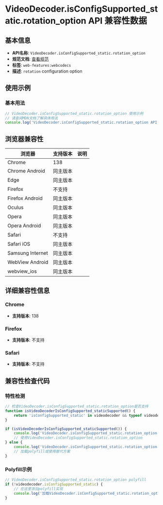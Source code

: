 # VideoDecoder.isConfigSupported_static.rotation_option API 兼容性数据

## 基本信息

- **API名称**: `VideoDecoder.isConfigSupported_static.rotation_option`
- **规范文档**: [查看规范](https://w3c.github.io/webcodecs/#dom-videodecoderconfig-rotation)
- **标签**: `web-features:webcodecs`
- **描述**: `rotation` configuration option

## 使用示例

### 基本用法

```javascript
// VideoDecoder.isConfigSupported_static.rotation_option 使用示例
// 请查阅MDN文档了解具体用法
console.log('VideoDecoder.isConfigSupported_static.rotation_option API');
```

## 浏览器兼容性

| 浏览器 | 支持版本 | 说明 |
|--------|----------|------|
| Chrome | 138 |  |
| Chrome Android | 同主版本 |  |
| Edge | 同主版本 |  |
| Firefox | 不支持 |  |
| Firefox Android | 同主版本 |  |
| Oculus | 同主版本 |  |
| Opera | 同主版本 |  |
| Opera Android | 同主版本 |  |
| Safari | 不支持 |  |
| Safari iOS | 同主版本 |  |
| Samsung Internet | 同主版本 |  |
| WebView Android | 同主版本 |  |
| webview_ios | 同主版本 |  |

## 详细兼容性信息

### Chrome

- **支持版本**: 138

### Firefox

- **支持版本**: 不支持

### Safari

- **支持版本**: 不支持

## 兼容性检查代码

### 特性检测

```javascript
// 检查VideoDecoder.isConfigSupported_static.rotation_option是否支持
function isVideoDecoderIsConfigSupported_staticSupported() {
    return 'isConfigSupported_static' in videodecoder && typeof videodecoder.isConfigSupported_static === 'function';
}

if (isVideoDecoderIsConfigSupported_staticSupported()) {
    console.log('VideoDecoder.isConfigSupported_static.rotation_option 支持');
    // 使用VideoDecoder.isConfigSupported_static.rotation_option
} else {
    console.log('VideoDecoder.isConfigSupported_static.rotation_option 不支持，需要polyfill');
    // 加载polyfill或使用替代方案
}
```

### Polyfill示例

```javascript
// VideoDecoder.isConfigSupported_static.rotation_option polyfill
if (!videodecoder.isConfigSupported_static) {
    // 在这里添加polyfill实现
    console.log('加载VideoDecoder.isConfigSupported_static.rotation_option polyfill');
}
```

